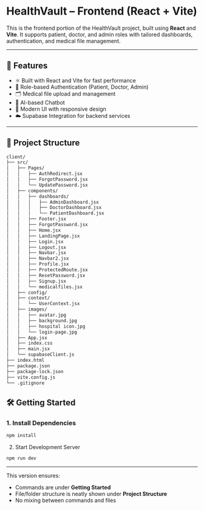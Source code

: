 # HealthVault – Frontend (React + Vite)

This is the frontend portion of the HealthVault project, built using **React** and **Vite**. It supports patient, doctor, and admin roles with tailored dashboards, authentication, and medical file management.

---

## 🚀 Features

- ⚛️ Built with React and Vite for fast performance
- 🔐 Role-based Authentication (Patient, Doctor, Admin)
- 🗂️ Medical file upload and management
- 🧠 AI-based Chatbot
- 🎨 Modern UI with responsive design
- ☁️ Supabase Integration for backend services

---

## 📁 Project Structure

```bash
client/
├── src/
│   ├── Pages/
│   │   ├── AuthRedirect.jsx
│   │   ├── ForgotPassword.jsx
│   │   └── UpdatePassword.jsx
│   ├── components/
│   │   ├── dashboards/
│   │   │   ├── AdminDashboard.jsx
│   │   │   ├── DoctorDashboard.jsx
│   │   │   └── PatientDashboard.jsx
│   │   ├── Footer.jsx
│   │   ├── ForgotPassword.jsx
│   │   ├── Home.jsx
│   │   ├── LandingPage.jsx
│   │   ├── Login.jsx
│   │   ├── Logout.jsx
│   │   ├── Navbar.jsx
│   │   ├── Navbar2.jsx
│   │   ├── Profile.jsx
│   │   ├── ProtectedRoute.jsx
│   │   ├── ResetPassword.jsx
│   │   ├── Signup.jsx
│   │   └── medicalfiles.jsx
│   ├── config/
│   ├── context/
│   │   └── UserContext.jsx
│   ├── images/
│   │   ├── avatar.jpg
│   │   ├── background.jpg
│   │   ├── hospital icon.jpg
│   │   └── login-page.jpg
│   ├── App.jsx
│   ├── index.css
│   ├── main.jsx
│   └── supabaseClient.js
├── index.html
├── package.json
├── package-lock.json
├── vite.config.js
└── .gitignore
```

## 🛠️ Getting Started

### 1. Install Dependencies

```bash
npm install
```
2. Start Development Server
```bash
npm run dev
```


---

This version ensures:

- Commands are under **Getting Started**
- File/folder structure is neatly shown under **Project Structure**
- No mixing between commands and files





